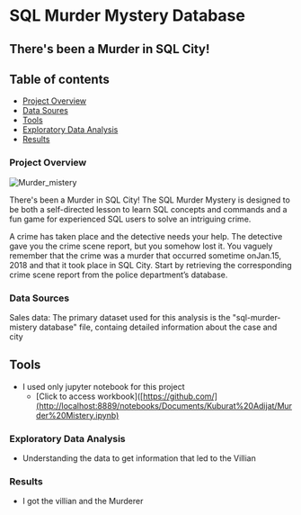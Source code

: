 # SQL Murder Mystery Database

## There's been a Murder in SQL City!

## Table of contents

- [Project Overview](#project-overview)
- [Data Soures](#data-sources)
- [Tools](#tools)
- [Exploratory Data Analysis](#exploratory-data-analysis)
- [Results](#results)


### Project Overview

![Murder_mistery](https://github.com/Aliyu-Kuburat/Murder--Mistery/assets/156312358/915d7d8b-f922-4c93-aea6-3c212e5749af)

There's been a Murder in SQL City! The SQL Murder Mystery is designed to be both a self-directed lesson to learn SQL concepts and commands and a fun game for experienced SQL users to solve an intriguing crime.

A crime has taken place and the detective needs your help. The detective gave you the crime scene report, but you somehow lost it. You vaguely remember that the crime was a ​murder​ that occurred sometime on ​Jan.15, 2018​ and that it took place in ​SQL City​. Start by retrieving the corresponding crime scene report from the police department’s database.


### Data Sources

Sales data: The primary dataset used for this analysis is the "sql-murder-mistery database" file, containg detailed information about the case and city

## Tools

- I used only jupyter notebook for this project
  - [Click to access workbook]([https://github.com/](http://localhost:8889/notebooks/Documents/Kuburat%20Adijat/Murder%20Mistery.ipynb)

### Exploratory Data Analysis

 - Understanding the data to get information that led to the Villian
 
### Results
- I got the villian and the Murderer







